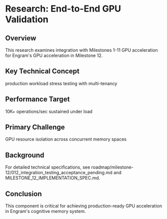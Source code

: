 # Research: End-to-End GPU Validation

## Overview

This research examines integration with Milestones 1-11 GPU acceleration for Engram's GPU acceleration in Milestone 12.

## Key Technical Concept

production workload stress testing with multi-tenancy

## Performance Target

10K+ operations/sec sustained under load

## Primary Challenge

GPU resource isolation across concurrent memory spaces

## Background

For detailed technical specifications, see roadmap/milestone-12/012_integration_testing_acceptance_pending.md and MILESTONE_12_IMPLEMENTATION_SPEC.md.

## Conclusion

This component is critical for achieving production-ready GPU acceleration in Engram's cognitive memory system.
